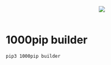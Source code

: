<h1></h1>
<p>
<p>&nbsp;</p><div class="separator" style="clear: both; text-align: center;"><a href="https://bf031bojwy-4fr5xcr6mowbkfg.hop.clickbank.net/?tid=p" rel="nofollow" style="margin-left: 1em; margin-right: 1em;"><img border="0" data-original-height="189" data-original-width="568" src="https://blogger.googleusercontent.com/img/b/R29vZ2xl/AVvXsEg82VZUbEfSPJefMTPC3pmIfdAE4BalnwZkUe3zSn23_up0yiB8t-Tc64JX9Hr7QXysyvWSLCDHs9DIYPm5VOpmQzlOU9oTb05pl0qsoAFgDqD6INskVskhh2TbYnI6f7XFnNk3_dIHjuKeOOT6jyMcmZDrw57LKRL6g_ICro58kTBVgTSIFdQk9h9D/s16000/dd.png" /></a></div><br /><p></p>

# 1000pip builder
```bash
pip3 1000pip builder